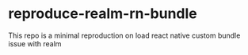 # reproduce-realm-rn-bundle
This repo is a minimal reproduction on load react native custom bundle issue with realm
